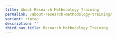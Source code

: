 ```yaml
---
title: About Research Methodology Training
permalink: /about-research-methodology-training/
variant: tiptap
description: ""
third_nav_title: Research Methodology Training
---
```

